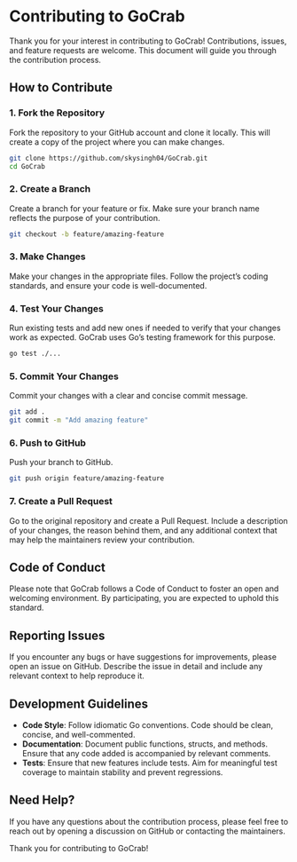 # Contributing to GoCrab

Thank you for your interest in contributing to GoCrab! Contributions, issues, and feature requests are welcome. This document will guide you through the contribution process.

## How to Contribute

### 1. Fork the Repository

Fork the repository to your GitHub account and clone it locally. This will create a copy of the project where you can make changes.

```sh
git clone https://github.com/skysingh04/GoCrab.git
cd GoCrab
```

### 2. Create a Branch

Create a branch for your feature or fix. Make sure your branch name reflects the purpose of your contribution.

```sh
git checkout -b feature/amazing-feature
```

### 3. Make Changes

Make your changes in the appropriate files. Follow the project’s coding standards, and ensure your code is well-documented.

### 4. Test Your Changes

Run existing tests and add new ones if needed to verify that your changes work as expected. GoCrab uses Go’s testing framework for this purpose.

```sh
go test ./...
```

### 5. Commit Your Changes

Commit your changes with a clear and concise commit message.

```sh
git add .
git commit -m "Add amazing feature"
```

### 6. Push to GitHub

Push your branch to GitHub.

```sh
git push origin feature/amazing-feature
```

### 7. Create a Pull Request

Go to the original repository and create a Pull Request. Include a description of your changes, the reason behind them, and any additional context that may help the maintainers review your contribution.

## Code of Conduct

Please note that GoCrab follows a Code of Conduct to foster an open and welcoming environment. By participating, you are expected to uphold this standard.

## Reporting Issues

If you encounter any bugs or have suggestions for improvements, please open an issue on GitHub. Describe the issue in detail and include any relevant context to help reproduce it.

## Development Guidelines

- **Code Style**: Follow idiomatic Go conventions. Code should be clean, concise, and well-commented.
- **Documentation**: Document public functions, structs, and methods. Ensure that any code added is accompanied by relevant comments.
- **Tests**: Ensure that new features include tests. Aim for meaningful test coverage to maintain stability and prevent regressions.

## Need Help?

If you have any questions about the contribution process, please feel free to reach out by opening a discussion on GitHub or contacting the maintainers.

Thank you for contributing to GoCrab!